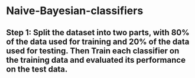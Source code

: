 # Naive-Bayesian-classifiers
## Step 1: Split the dataset into two parts, with 80% of the data used for training and 20% of the data used for testing. Then Train each classifier on the training data and evaluated its performance on the test data.
